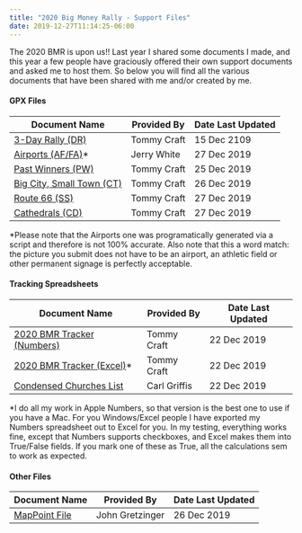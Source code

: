 ```yaml
---
title: "2020 Big Money Rally - Support Files"
date: 2019-12-27T11:14:25-06:00
---
```

The 2020 BMR is upon us!! Last year I shared some documents I made, and this year a few people have graciously offered their own support documents and asked me to host them. So below you will find all the various documents that have been shared with me and/or created by me.

#### GPX Files

|Document Name|Provided By|Date Last Updated|
|---|---|---|
|[3-Day Rally (DR)](/bmr/2020_BMR_DR.gpx)  |Tommy Craft  |15 Dec 2109 |
|[Airports (AF/FA)](/bmr/2020_BMR_AF-FA.gpx)*  |Jerry White  |27 Dec 2019 |
|[Past Winners (PW)](/bmr/2020_BMR_PW.gpx)  |Tommy Craft  |25 Dec 2019 |
|[Big City, Small Town (CT)](/bmr/2020_BMR_CT.gpx)  |Tommy Craft  |26 Dec 2019 |
|[Route 66 (SS)](/bmr/2020_BMR_SS.gpx)  |Tommy Craft  |27 Dec 2019 |
|[Cathedrals (CD)](/bmr/2020_BMR_CD.gpx)  |Tommy Craft  |27 Dec 2019 |

*Please note that the Airports one was programatically generated via a script and therefore is not 100% accurate. Also note that this a word match: the picture you submit does not have to be an airport, an athletic field or other permanent signage is perfectly acceptable.

#### Tracking Spreadsheets

|Document Name|Provided By|Date Last Updated|
|---|---|---|
|[2020 BMR Tracker (Numbers)](/bmr/2020_BMR_Tracker.numbers)   |Tommy Craft   |22 Dec 2019   |
|[2020 BMR Tracker (Excel)](/bmr/2020_BMR_Tracker.xlsx)*   |Tommy Craft   |22 Dec 2019   |
|[Condensed Churches List](/bmr/Churches-Spreadsheet.pdf)   |Carl Griffis   |22 Dec 2019   |

*I do all my work in Apple Numbers, so that version is the best one to use if you have a Mac. For you Windows/Excel people I have exported my Numbers spreadsheet out to Excel for you. In my testing, everything works fine, except that Numbers supports checkboxes, and Excel makes them into True/False fields. If you mark one of these as True, all the calculations sem to work as expected.

#### Other Files

|Document Name|Provided By|Date Last Updated|
|---|---|---|
|[MapPoint File](/bmr/BMR-2020.ptm)   |John Gretzinger   |26 Dec 2019   |
